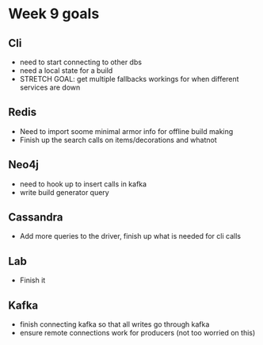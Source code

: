 # Week 9 goals

## Cli

* need to start connecting to other dbs
* need a local state for a build
* STRETCH GOAL: get multiple fallbacks workings for when different services are down

## Redis

* Need to import soome minimal armor info for offline build making
* Finish up the search calls on items/decorations and whatnot

## Neo4j

* need to hook up to insert calls in kafka
* write build generator query

## Cassandra

* Add more queries to the driver, finish up what is needed for cli calls

## Lab

* Finish it

## Kafka

* finish connecting kafka so that all writes go through kafka
* ensure remote connections work for producers (not too worried on this)
